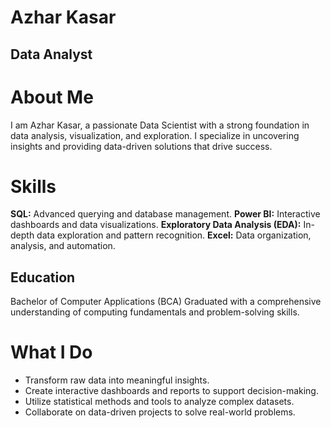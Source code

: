 # Azhar Kasar

## Data Analyst

# About Me
I am Azhar Kasar, a passionate Data Scientist with a strong foundation in data analysis, visualization, and exploration. I specialize in uncovering insights and providing data-driven solutions that drive success.

# Skills

**SQL:**  Advanced querying and database management.
**Power BI:**  Interactive dashboards and data visualizations.
**Exploratory Data Analysis (EDA):**  In-depth data exploration and pattern recognition.
**Excel:**  Data organization, analysis, and automation.

## Education

Bachelor of Computer Applications (BCA)
Graduated with a comprehensive understanding of computing fundamentals and problem-solving skills.

# What I Do

- Transform raw data into meaningful insights.
- Create interactive dashboards and reports to support decision-making.
- Utilize statistical methods and tools to analyze complex datasets.
- Collaborate on data-driven projects to solve real-world problems.

